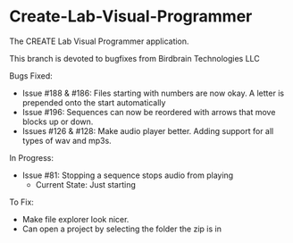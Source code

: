 # Create-Lab-Visual-Programmer
The CREATE Lab Visual Programmer application.

This branch is devoted to bugfixes from Birdbrain Technologies LLC 

Bugs Fixed: 
  * Issue #188 & #186: Files starting with numbers are now okay. A letter is prepended onto the start automatically
  * Issue #196: Sequences can now be reordered with arrows that move blocks up or down. 
  * Issues #126 & #128: Make audio player better. Adding support for all types of wav and mp3s. 
  
In Progress: 
  * Issue #81: Stopping a sequence stops audio from playing
      * Current State: Just starting

To Fix:
  * Make file explorer look nicer.
  * Can open a project by selecting the folder the zip is in

